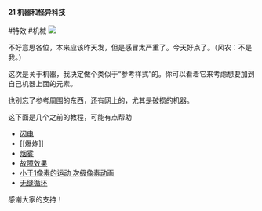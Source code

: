 #### 21  机器和怪异科技
#特效 #机械 
![](assets/tutorials/t21/machine.gif)

  不好意思各位，本来应该昨天发，但是感冒太严重了。今天好点了。（风农：不是我。）

  这次是关于机器，我决定做个类似于“参考样式”的。你可以看着它来考虑想要加到自己机器上面的元素。

  也别忘了参考周围的东西，还有网上的，尤其是破损的机器。

  这下面是几个之前的教程，可能有点帮助

  - [闪电](闪电)
  - [[爆炸]]
  - [烟雾](烟雾)
  - [故障效果](故障效果)
  - [小于1像素的运动 次级像素动画](小于1像素的运动%20次级像素动画.md)
  - [无缝循环](无缝循环)

  感谢大家的支持！